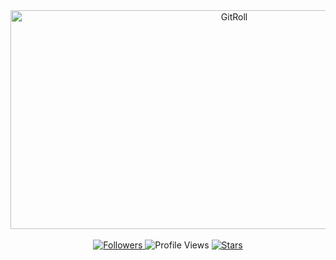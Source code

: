 <div align="center">
    <a href="https://gitroll.io/profile/uWZCkPJbzQWTprdO97yj8w9FaiER2" target="_blank">
        <img src="https://gitroll.io/api/badges/profiles/v1/uWZCkPJbzQWTprdO97yj8w9FaiER2" alt="GitRoll" width="700" height="350"/>
    </a>
</div>
<br>
<div align="center">
    <a href="https://github.com/Schuh1337?tab=followers" target="_blank">
        <img src="https://img.shields.io/github/followers/Schuh1337?label=Follow&style=social" alt="Followers">
    </a>
    <img src="https://komarev.com/ghpvc/?username=Schuh1337&color=blue" alt="Profile Views">
    <a href="https://github.com/Schuh1337?tab=repositories" target="_blank">
        <img src="https://img.shields.io/github/stars/Schuh1337?affiliations=OWNER%2CCOLLABORATOR&style=social" alt="Stars">
    </a>
</div>
